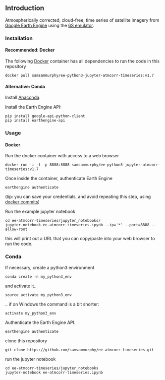 ## Introduction

Atmospherically corrected, cloud-free, time series of satellite imagery from [Google Earth Engine](https://earthengine.google.com/) using the [6S emulator](https://github.com/samsammurphy/6S_emulator/edit/master/README.md).

### Installation

#### Recommended: Docker

The following [Docker](https://www.docker.com/community-edition) container has all dependencies to run the code in this repository

`docker pull samsammurphy/ee-python3-jupyter-atmcorr-timeseries:v1.7`

#### Alternative: Conda 

Install [Anaconda](https://www.continuum.io/downloads).

Install the Earth Engine API:

```
pip install google-api-python-client
pip install earthengine-api 
```

### Usage

#### Docker

Run the docker container with access to a web browser

`docker run -i -t -p 8888:8888 samsammurphy/ee-python3-jupyter-atmcorr-timeseries:v1.7`

Once inside the container, authenticate Earth Engine

`earthengine authenticate`

(tip: you can save your credentials, and avoid repeating this step, using [docker commits](https://github.com/samsammurphy/6S_emulator/wiki/docker-commits))

Run the example jupyter notebook

```
cd ee-atmcorr-timeseries/jupyter_notebooks/
jupyter-notebook ee-atmcorr-timeseries.ipynb --ip='*' --port=8888 --allow-root
```

this will print out a URL that you can copy/paste into your web browser to run the code.

### Conda

If necessary, create a python3 environment

`conda create -n my_python3_env`

and activate it..

`source activate my_python3_env`

.. if on Windows the command is a bit shorter:

`activate my_python3_env`

Authenticate the Earth Engine API.

`earthengine authenticate`

clone this repository

`git clone https://github.com/samsammurphy/ee-atmcorr-timeseries.git`

run the jupyter notebook

```
cd ee-atmcorr-timeseries/jupyter_notebooks
jupyter-notebook ee-atmcorr-timeseries.ipynb
```
